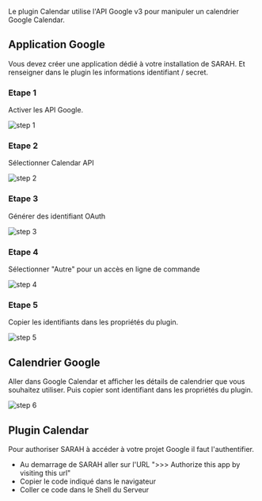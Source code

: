 
Le plugin Calendar utilise l'API Google v3 pour manipuler un calendrier Google Calendar.

## Application Google

Vous devez créer une application dédié à votre installation de SARAH. 
Et renseigner dans le plugin les informations identifiant / secret. 

### Etape 1

Activer les API Google.

![step 1](/plugin/calendar/www/docs/step1.jpg)

### Etape 2

Sélectionner Calendar API

![step 2](/plugin/calendar/www/docs/step2.jpg)

### Etape 3

Générer des identifiant OAuth

![step 3](/plugin/calendar/www/docs/step3.jpg)

### Etape 4

Sélectionner "Autre" pour un accès en ligne de commande

![step 4](/plugin/calendar/www/docs/step4.jpg)

### Etape 5

Copier les identifiants dans les propriétés du plugin.

![step 5](/plugin/calendar/www/docs/step5.jpg)

## Calendrier Google

Aller dans Google Calendar et afficher les détails de calendrier que vous souhaitez utiliser.
Puis copier sont identifiant dans les propriétés du plugin.

![step 6](/plugin/calendar/www/docs/step6.jpg)

## Plugin Calendar

Pour authoriser SARAH à accéder à votre projet Google il faut l'authentifier.

- Au demarrage de SARAH aller sur l'URL ">>> Authorize this app by visiting this url"
- Copier le code indiqué dans le navigateur
- Coller ce code dans le Shell du Serveur
